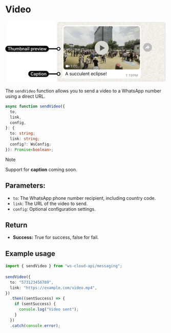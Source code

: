 # Video

[<Badge type="tip" text="api docs" />](https://developers.facebook.com/docs/whatsapp/cloud-api/messages/video-messages)

![video message](img/video.png)

The `sendVideo` function allows you to send a video to a WhatsApp number using a direct URL.

```ts
async function sendVideo({
  to,
  link,
  config,
}: {
  to: string;
  link: string;
  config?: WsConfig;
}): Promise<boolean>;
```

> [!NOTE]
> Support for **caption** coming soon.

## Parameters:

- `to`: The WhatsApp phone number recipient, including country code.
- `link`: The URL of the video to send.
- `config`: Optional configuration settings.

## Return

- **Success:** True for success, false for fail.

## Example usage

```ts
import { sendVideo } from "ws-cloud-api/messaging";

sendVideo({
  to: "573123456789",
  link: "https://example.com/video.mp4",
})
  .then((sentSuccess) => {
    if (sentSuccess) {
      console.log("Video sent");
    }
  })
  .catch(console.error);
```
